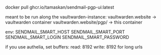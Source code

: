 docker pull ghcr.io/tamaskan/sendmail-pgp-ui:latest

meant to be run along the vaultwarden-instance:
vaultwarden.website -> vaultwarden container
vaultwarden.website/pgp/ -> this container

env:
SENDMAIL_SMART_HOST
SENDMAIL_SMART_PORT
SENDMAIL_SMART_LOGIN
SENDMAIL_SMART_PASSWORD

if you use authelia, set buffers: read: 8192 write: 8192 for long urls
